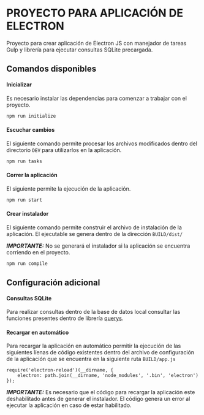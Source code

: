 # PROYECTO PARA APLICACIÓN DE ELECTRON

Proyecto para crear aplicación de Electron JS con manejador de tareas Gulp y librería para ejecutar consultas SQLite precargada.

## Comandos disponibles

#### Inicializar

Es necesario instalar las dependencias para comenzar a trabajar con el proyecto.

```bash
npm run initialize
```

#### Escuchar cambios

El siguiente comando permite procesar los archivos modificados dentro del directorio `DEV` para utilizarlos en la aplicación.

```bash
npm run tasks
```
#### Correr la aplicación

El siguiente permite la ejecución de la aplicación.

```bash
npm run start
```
#### Crear instalador

El siguiente comando permite construir el archivo de instalación de la aplicación. El ejecutable se genera dentro de la dirección `BUILD/dist/`

***IMPORTANTE:*** 
No se generará el instalador si la aplicación se encuentra corriendo en el proyecto.  

```bash
npm run compile
```

## Configuración adicional

#### Consultas SQLite
Para realizar consultas dentro de la base de datos local consultar las funciones presentes dentro de librería [querys](https://github.com/angeljsus/querys).

#### Recargar en automático

Para recargar la aplicación en automático permitir la ejecución de las siguientes líenas de código existentes dentro del archivo de configuración de la aplicación que se encuentra en la siguiente ruta `BUILD/app.js`
```jasvascript
require('electron-reload')(__dirname, {
    electron: path.join(__dirname, 'node_modules', '.bin', 'electron')
});
```
***IMPORTANTE:*** 
Es necesario que el código para recargar la aplicación este deshabilitado antes de generar el instalador. El código genera un error al ejecutar la aplicación en caso de estar habilitado.
